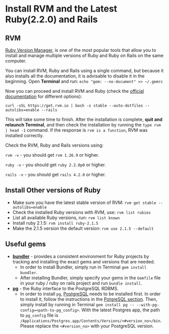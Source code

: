 # Install RVM and the Latest Ruby(2.2.0) and Rails

## RVM

[Ruby Version Manager](https://rvm.io), is one of the most popular tools that allow you to install and manage multiple versions of Ruby and Ruby on Rails on the same computer.

You can install RVM, Ruby and Rails using a single command, but because it also installs all the documentation, it is advisable to disable it in the beginning. Open **Terminal** and run:
`echo "gem: --no-document" >> ~/.gemrc`

Now you can proceed and install RVM and Ruby (check the [official documentation](https://rvm.io/rvm/install) for different options):

`curl -sSL https://get.rvm.io | bash -s stable --auto-dotfiles --autolibs=enable --rails`

This will take some time to finish. After the installation is complete, **quit and relaunch Terminal**, and then check the installation by running the `type rvm | head -1` command. If the response is `rvm is a function`, RVM was installed correctly.

Check the RVM, Ruby and Rails versions using:

`rvm -v` - you should get `rvm 1.26.9` or higher.

`ruby -v` - you should get `ruby 2.2.0p0` or higher.

`rails -v` - you should get `rails 4.2.0` or higher.

## Install Other versions of Ruby

* Make sure you have the latest stable version of RVM: `rvm get stable --autolibs=enable`
* Check the installed Ruby versions with RVM, use: `rvm list rubies`
* List all available Ruby versions, run: `rvm list known`
* Install ruby 2.1.5: `rvm install ruby-2.1.5`
* Make the 2.1.5 version the default version: `rvm use 2.1.5 --default`

## Useful gems

* [**bundler**](http://bundler.io/#getting-started) - provides a consistent environment for Ruby projects by tracking and installing the exact gems and versions that are needed.
    * In order to install Bundler, simply run in Terminal `gem install bundler`.
    * After installing Bundler, simply specify your gems in the `Gemfile` file in your ruby / ruby on rails project and run `bundle install`.
* [**pg**](https://rubygems.org/gems/pg/versions/0.18.2) - the Ruby interface to the PostgreSQL RDBMS.
    * In order to install `pg`, [PostgreSQL](postgresql/README.md) needs to be installed first. In order to install it, follow the instructions in the [PotgreSQL section](postgresql/README.md). Then, simply install by running in Terminal `gem install pg -- --with-pg-config=<path-to-pg_config>`. With the latest Postgres app, the path to `pg_config` file is `/Applications/Postgres.app/Contents/Versions/<#version_no>/bin`. Please replace the `<#version_no>` with your PostgreSQL version.


